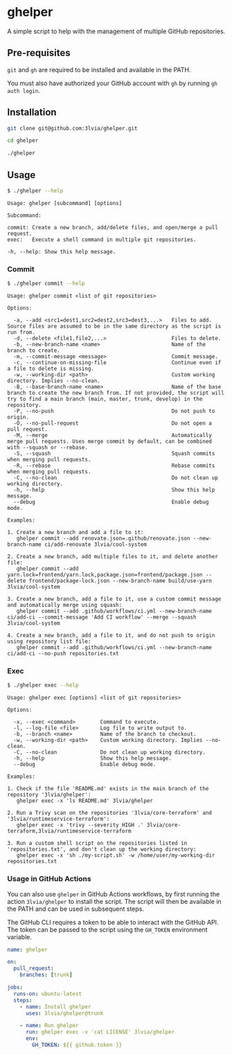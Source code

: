 # ghelper

A simple script to help with the management of multiple GitHub repositories.

## Pre-requisites

`git` and `gh` are required to be installed and available in the PATH.

You must also have authorized your GitHub account with `gh` by running `gh auth login`.

## Installation

```bash
git clone git@github.com:3lvia/ghelper.git
```

```bash
cd ghelper
```

```bash
./ghelper
```

## Usage

```bash
$ ./ghelper --help
```

```
Usage: ghelper [subcommand] [options]

Subcommand:

commit: Create a new branch, add/delete files, and open/merge a pull request.
exec:   Execute a shell command in multiple git repositories.

-h, --help: Show this help message.
```

### Commit

```bash
$ ./ghelper commit --help
```

```
Usage: ghelper commit <list of git repositories>

Options:

  -a, --add <src1=dest1,src2=dest2,src3=dest3,...>   Files to add. Source files are assumed to be in the same directory as the script is run from.
  -d, --delete <file1,file2,...>                     Files to delete.
  -b, --new-branch-name <name>                       Name of the branch to create.
  -m, --commit-message <message>                     Commit message.
  -c, --continue-on-missing-file                     Continue even if a file to delete is missing.
  -w, --working-dir <path>                           Custom working directory. Implies --no-clean.
  -B, --base-branch-name <name>                      Name of the base branch to create the new branch from. If not provided, the script will try to find a main branch (main, master, trunk, develop) in the repository.
  -P, --no-push                                      Do not push to origin.
  -O, --no-pull-request                              Do not open a pull request.
  -M, --merge                                        Automatically merge pull requests. Uses merge commit by default, can be combined with --squash or --rebase.
  -S, --squash                                       Squash commits when merging pull requests.
  -R, --rebase                                       Rebase commits when merging pull requests.
  -C, --no-clean                                     Do not clean up working directory.
  -h, --help                                         Show this help message.
  --debug                                            Enable debug mode.

Examples:

1. Create a new branch and add a file to it:
   ghelper commit --add renovate.json=.github/renovate.json --new-branch-name ci/add-renovate 3lvia/cool-system

2. Create a new branch, add multiple files to it, and delete another file:
   ghelper commit --add yarn.lock=frontend/yarn.lock,package.json=frontend/package.json --delete frontend/package-lock.json --new-branch-name build/use-yarn 3lvia/cool-system

3. Create a new branch, add a file to it, use a custom commit message and automatically merge using squash:
   ghelper commit --add .github/workflows/ci.yml --new-branch-name ci/add-ci --commit-message 'Add CI workflow' --merge --squash 3lvia/cool-system

4. Create a new branch, add a file to it, and do not push to origin using repository list file:
   ghelper commit --add .github/workflows/ci.yml --new-branch-name ci/add-ci --no-push repositories.txt

```

### Exec

```bash
$ ./ghelper exec --help
```

```
Usage: ghelper exec [options] <list of git repositories>

Options:

  -x, --exec <command>        Command to execute.
  -l, --log-file <file>       Log file to write output to.
  -b, --branch <name>         Name of the branch to checkout.
  -w, --working-dir <path>    Custom working directory. Implies --no-clean.
  -C, --no-clean              Do not clean up working directory.
  -h, --help                  Show this help message.
  --debug                     Enable debug mode.

Examples:

1. Check if the file 'README.md' exists in the main branch of the repository '3lvia/ghelper':
   ghelper exec -x 'ls README.md' 3lvia/ghelper

2. Run a Trivy scan on the repositories '3lvia/core-terraform' and '3lvia/runtimeservice-terraform':
   ghelper exec -x 'trivy --severity HIGH .' 3lvia/core-terraform,3lvia/runtimeservice-terraform

3. Run a custom shell script on the repositories listed in 'repositories.txt', and don't clean up the working directory:
   ghelper exec -x 'sh ./my-script.sh' -w /home/user/my-working-dir repositories.txt
```

### Usage in GitHub Actions

You can also use `ghelper` in GitHub Actions workflows, by first running the action `3lvia/ghelper` to install the script.
The script will then be available in the PATH and can be used in subsequent steps.

The GitHub CLI requires a token to be able to interact with the GitHub API.
The token can be passed to the script using the `GH_TOKEN` environment variable.

```yaml
name: ghelper

on:
  pull_request:
    branches: [trunk]

jobs:
  runs-on: ubuntu-latest
  steps:
    - name: Install ghelper
      uses: 3lvia/ghelper@trunk

    - name: Run ghelper
      run: ghelper exec -x 'cat LICENSE' 3lvia/ghelper
      env:
        GH_TOKEN: ${{ github.token }}
```
